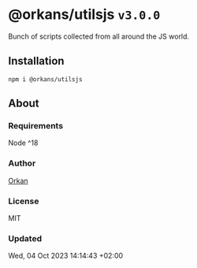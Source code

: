 # @orkans/utilsjs `v3.0.0`
Bunch of scripts collected from all around the JS world.

## Installation
`npm i @orkans/utilsjs`

## About
### Requirements
Node  ^18

### Author
[Orkan](https://github.com/orkan)

### License
MIT

### Updated
Wed, 04 Oct 2023 14:14:43 +02:00

